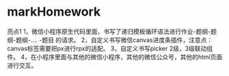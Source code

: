# markHomework

亮点1 
1，微信小程序原生代码里面，书写了递归模板循环语法进行作业-题纲-题纲-题纲-.... -题目  的请求。
2，自定义书写微信canvas进度条插件，注意点：canvas标签需要把px进行rpx的适配。
3，自定义书写picker 2级，3级联动组件。
4，在小程序里面与其他的微信小程序，其他的微信公众号，其他的html页面进行交互。
